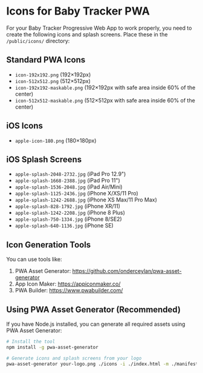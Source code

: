 # Icons for Baby Tracker PWA

For your Baby Tracker Progressive Web App to work properly, you need to create the following icons and splash screens. Place these in the `/public/icons/` directory:

## Standard PWA Icons
- `icon-192x192.png` (192×192px)
- `icon-512x512.png` (512×512px)
- `icon-192x192-maskable.png` (192×192px with safe area inside 60% of the center)
- `icon-512x512-maskable.png` (512×512px with safe area inside 60% of the center)

## iOS Icons
- `apple-icon-180.png` (180×180px)

## iOS Splash Screens
- `apple-splash-2048-2732.jpg` (iPad Pro 12.9")
- `apple-splash-1668-2388.jpg` (iPad Pro 11")
- `apple-splash-1536-2048.jpg` (iPad Air/Mini)
- `apple-splash-1125-2436.jpg` (iPhone X/XS/11 Pro)
- `apple-splash-1242-2688.jpg` (iPhone XS Max/11 Pro Max)
- `apple-splash-828-1792.jpg` (iPhone XR/11)
- `apple-splash-1242-2208.jpg` (iPhone 8 Plus)
- `apple-splash-750-1334.jpg` (iPhone 8/SE2)
- `apple-splash-640-1136.jpg` (iPhone SE)

## Icon Generation Tools

You can use tools like:
1. PWA Asset Generator: https://github.com/onderceylan/pwa-asset-generator
2. App Icon Maker: https://appiconmaker.co/
3. PWA Builder: https://www.pwabuilder.com/

## Using PWA Asset Generator (Recommended)

If you have Node.js installed, you can generate all required assets using PWA Asset Generator:

```bash
# Install the tool
npm install -g pwa-asset-generator

# Generate icons and splash screens from your logo
pwa-asset-generator your-logo.png ./icons -i ./index.html -m ./manifest.json
``` 